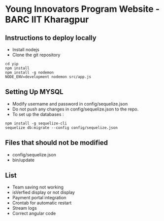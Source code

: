 # Young Innovators Program Website - BARC IIT Kharagpur

## Instructions to deploy locally
- Install nodejs
- Clone the git repository
```shell
cd yip
npm install
npm install -g nodemon
NODE_ENV=development nodemon src/app.js
```
## Setting Up MYSQL 
- Modify username and password in config/sequelize.json
- Do not push any changes in config/sequelize.json to the repo.
- To set up the databases : 
```shell
npm install -g sequelize-cli
sequelize db:migrate --config config/sequelize.json
```

## Files that should not be modified 
- config/sequelize.json
- bin/update

## List
- Team saving not working
- isVerfied display or not display
- Payment portal integration
- Crontab for automatic restart
- Stream logs
- Correct angular code
